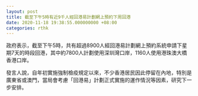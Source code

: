 ```yaml
---
layout: post
title: 截至下午5時有近9千人經回港易計劃網上預約下周回港
date: 2020-11-18 19:38:55.000000000 +08:00
categories: rthk
---
```


政府表示，截至下午5時，共有超過8900人經回港易計劃網上預約系統申請下星期7天的時段回港，其中約7800人計劃使用深圳灣口岸，1160人使用港珠澳大橋香港口岸。

發言人說，自年初實施強制檢疫規定以來，不少香港居民因此停留在內地，特別是廣東省或澳門，當局會考慮「回港易」計劃正式實施的運作情況等因素，研究下一步安排。
